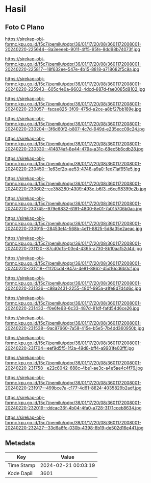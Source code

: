 # Hasil

## Foto C Plano

https://sirekap-obj-formc.kpu.go.id/f5c7/pemilu/pdpr/36/01/17/20/08/3601172008001-20240220-225644--8a3eeeeb-9011-4ff5-95fe-8dd98b74073f.jpg

https://sirekap-obj-formc.kpu.go.id/f5c7/pemilu/pdpr/36/01/17/20/08/3601172008001-20240220-225817--18f632ee-547e-4b15-8818-a718682f5c9a.jpg

https://sirekap-obj-formc.kpu.go.id/f5c7/pemilu/pdpr/36/01/17/20/08/3601172008001-20240220-225943--605c4e0a-9602-4dcd-887d-fae0085d8102.jpg

https://sirekap-obj-formc.kpu.go.id/f5c7/pemilu/pdpr/36/01/17/20/08/3601172008001-20240220-230057--facae825-3f09-475d-a2ce-a8bf27bb189e.jpg

https://sirekap-obj-formc.kpu.go.id/f5c7/pemilu/pdpr/36/01/17/20/08/3601172008001-20240220-230204--3f6d60f2-b807-4c7d-949d-e235ecc09c24.jpg

https://sirekap-obj-formc.kpu.go.id/f5c7/pemilu/pdpr/36/01/17/20/08/3601172008001-20240220-230330--414874af-8e44-479a-a31c-68ec5b6cdb28.jpg

https://sirekap-obj-formc.kpu.go.id/f5c7/pemilu/pdpr/36/01/17/20/08/3601172008001-20240220-230450--1e63cf2b-ae53-4748-a9a0-1ed71af951e5.jpg

https://sirekap-obj-formc.kpu.go.id/f5c7/pemilu/pdpr/36/01/17/20/08/3601172008001-20240220-230602--cc358280-4309-493e-b6f3-c6cc98399e2b.jpg

https://sirekap-obj-formc.kpu.go.id/f5c7/pemilu/pdpr/36/01/17/20/08/3601172008001-20240220-230745--979e6832-6191-4800-8e01-7a015706b0ac.jpg

https://sirekap-obj-formc.kpu.go.id/f5c7/pemilu/pdpr/36/01/17/20/08/3601172008001-20240220-230915--28453ef4-568b-4e11-8825-5d8a35e2aeac.jpg

https://sirekap-obj-formc.kpu.go.id/f5c7/pemilu/pdpr/36/01/17/20/08/3601172008001-20240220-231120--87cd0d15-03e4-4365-a730-8b10aaf52d4d.jpg

https://sirekap-obj-formc.kpu.go.id/f5c7/pemilu/pdpr/36/01/17/20/08/3601172008001-20240220-231218--f1120cd4-947a-4e81-8862-d5d16cd6b0cf.jpg

https://sirekap-obj-formc.kpu.go.id/f5c7/pemilu/pdpr/36/01/17/20/08/3601172008001-20240220-231336--c98a2431-2255-480f-995a-a1fe8d7d4d6c.jpg

https://sirekap-obj-formc.kpu.go.id/f5c7/pemilu/pdpr/36/01/17/20/08/3601172008001-20240220-231433--f0e6fe68-6c33-487d-81df-fafd54d6ce26.jpg

https://sirekap-obj-formc.kpu.go.id/f5c7/pemilu/pdpr/36/01/17/20/08/3601172008001-20240220-231538--9ac87660-7a58-415e-b5e5-7b4dd360950b.jpg

https://sirekap-obj-formc.kpu.go.id/f5c7/pemilu/pdpr/36/01/17/20/08/3601172008001-20240220-231704--eef9d5f5-1f2a-49d8-bff4-a9931fe03fff.jpg

https://sirekap-obj-formc.kpu.go.id/f5c7/pemilu/pdpr/36/01/17/20/08/3601172008001-20240220-231758--e22c8042-688c-4be1-ae3c-a4e5ae4c4f76.jpg

https://sirekap-obj-formc.kpu.go.id/f5c7/pemilu/pdpr/36/01/17/20/08/3601172008001-20240220-231917--499bce7a-c177-4d61-8824-4035829b2adf.jpg

https://sirekap-obj-formc.kpu.go.id/f5c7/pemilu/pdpr/36/01/17/20/08/3601172008001-20240220-232019--ddcac36f-4b04-4fa0-a728-3171cceb8634.jpg

https://sirekap-obj-formc.kpu.go.id/f5c7/pemilu/pdpr/36/01/17/20/08/3601172008001-20240220-232427--33d6a6fc-030b-4398-8b19-de502d16e441.jpg


## Metadata

| Key        | Value               |
| ---------- | ------------------- |
| Time Stamp | 2024-02-21 00:03:19 |
| Kode Dapil | 3601                |




